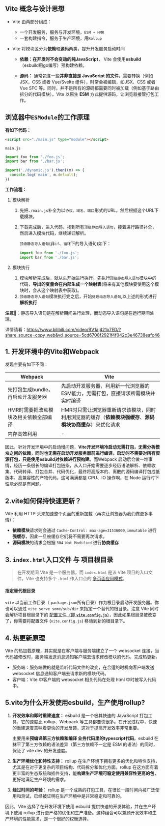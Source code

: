 ## Vite 概念与设计思想

* Vite 由两部分组成：

  * 一个开发服务，服务与开发环境，`ESM + HMR`
  * 一套构建指令，服务于生产环境，用`Rollup`

* Vite 将模块区分为**依赖**和**源码**两类，提升开发服务启动时间

  * **依赖：**在开发时不会变动的**纯JavaScript**， Vite 会使用**esbuild**（esbuild用go编写）预构建依赖。
  
  * **源码：** 通常包含一些**并非直接是 JavaScript 的文件**，需要转换（例如 JSX，CSS 或者 Vue/Svelte 组件），时常会被编辑，如JSX、CSS 或者 Vue SFC 等。同时，并不是所有的源码都需要同时被加载（例如基于路由拆分的代码模块）。Vite 以原生 **ESM** 方式提供源码，让浏览器接管打包工作。

## 浏览器中`ESModule`的工作原理

**有如下代码：**

```html
<script src="./main.js" type="module"></script>
```

`main.js`

```js
import foo from './foo.js';
import bar from './bar.js';

import('./dynamic.js').then((m) => {
  console.log('main', m.default);
})
```

**工作流程：**

1. 模块解析

   1. 先把`./main.js`补全为以`协议、域名、端口`形式的URL，然后根据这个URL下载模块。

   2. 下载完成后，进入代码，找到所有`顶级静态导入语句`，接着进行路径补全，然后进入模块代码，继续递归解析。

      `顶级静态导入语句`(非`if`、`循环`下的导入语句)如下：

      ```js
      import foo from './foo.js';
      import bar from './bar.js';
      ```

2. 模块执行

   1. 模块解析完成后，就从头开始进行执行。先执行`顶级静态导入语句`模块中的代码，**导出的变量会在内部生成一个映射表**(将来有其他模块要使用这个模块时，会从这个映射表中获取)。
   2. `顶级静态导入语句`模块执行完之后，开始`处理动态导入语句`,以上述的形式进行**解析执行**

**注意📢**：静态导入语句是在解析期间进行处理，而动态导入语句是在运行期间处理。

详情请看：https://www.bilibili.com/video/BV1aj421o7ED/?share_source=copy_web&vd_source=5cd6708f2921f4f042c3e46738eafc46

## 1. 开发环境中的Vite和Webpack

发现主要有如下不同：

| Webpack                               | Vite                                                         |
| ------------------------------------- | ------------------------------------------------------------ |
| 先打包生成bundle，再启动开发服务器    | 先启动开发服务器，利用新一代浏览器的ESM能力，无需打包，直接请求所需模块并实时编译 |
| HMR时需要把改动模块及相关依赖全部编译 | HMR时只需让浏览器重新请求该模块，同时利用浏览器的缓存（**依赖模块强缓存**、**源码模块协商缓存**）来优化请求 |
| 内存高效利用                          | -                                                            |

因此，针对开发环境中的启动慢问题，**Vite开发环境冷启动无需打包，无需分析模块之间的依赖，同时也无需在启动开发服务器前进行编译，启动时不需要对所有资源打包，只是使用esbuild对依赖进行预构建**。而Webpack 启动后会做一堆事情，经历一条很长的编译打包链条，从入口开始需要逐步经历语法解析、依赖收集、代码转译、打包合并、代码优化，最终将高版本的、离散的源码编译打包成低版本、高兼容性的产物代码，这可满满都是 CPU、IO 操作啊，在 Node 运行时下性能必然是有问题。

## 2.vite如何保持快速更新？

Vite 利用 HTTP 头来加速整个页面的重新加载（再次让浏览器为我们做更多事情）：

* **依赖模块**请求则会通过 `Cache-Control: max-age=31536000,immutable` 进行**强缓存**，因此一旦被缓存它们将不需要再次请求。
* **源码模块**的请求会根据 `304 Not Modified` 进行**协商缓存**

## 3. `index.html`入口文件 与 项目根目录

> 在开发期间 Vite 是一个服务器，而 `index.html` 是该 Vite 项目的入口文件。Vite 也支持多个 `.html` 作入口点的 [多页面应用模式](https://cn.vitejs.dev/guide/build.html#multi-page-app)。

#### 指定替代根目录

`vite` 以当前工作目录（ `package.json`所有目录）作为根目录启动开发服务器。你也可以通过 `vite serve some/sub/dir` 来指定一个替代的根目录。注意 Vite 同时会解析项目根目录下的 [配置文件（即 **`vite.config.js`**）](https://cn.vitejs.dev/config/#configuring-vite)，因此如果根目录被改变了，你需要将配置文件 (`vite.config.js`) 移动到新的根目录下。

## 4. 热更新原理

Vite 的热加载原理，其实就是在客户端与服务端建立了一个 websocket 连接，当代码被修改时，服务端发送消息通知客户端去请求修改模块的代码，完成热更新。

- 服务端：服务端做的就是监听代码文件的改变，在合适的时机向客户端发送 websocket 信息通知客户端去请求新的模块代码。
- 客户端：Vite 中客户端的 websocket 相关代码在处理 html 中时被写入代码中。

## 5.vite为什么开发使用esbuild，生产使用rollup?

1. **开发效率和即时重建速度：** esbuild 是一个极其快速的 JavaScript 打包工具，它的速度比 rollup、Webpack 等工具都要快很多。在开发过程中，快速的重建速度意味着更快的开发反馈，这对于提高开发效率非常重要。

   主要用来**预编译第三方依赖和编译 业务代码里的typescript代码**。esbuild 在抹平了第三方依赖的语法差异（第三方依赖不一定是 ESM 的语法）的同时，保证了 vite dev 的开发速度。

2. **生产环境优化和特性支持：** rollup 在生产环境下拥有更多的优化和特性支持，尤其是在对于更复杂的项目结构、代码拆分和优化方面。rollup 在这方面有着更丰富的生态系统和插件支持，能**构建生产环境可稳定使用兼容性更高的包**，更好地满足生产环境的需求。

3. **经过时间的考验：** rollup 是一个成熟的打包工具，在很长一段时间内被广泛使用和测试，已经被证明在生产环境中是非常稳定和可靠的。

因此，Vite 选择了在开发环境下使用 esbuild 提供快速的开发体验，并在生产环境下使用 rollup 进行更严格的优化和生产准备。这种组合可以兼顾开发效率和生产环境的性能需求，是一个很好的权衡选择。
